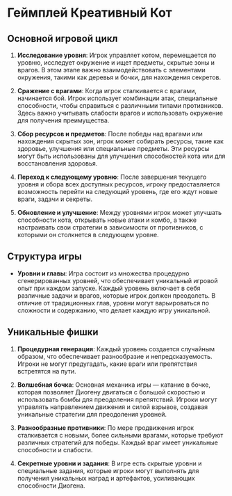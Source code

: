 # Геймплей Креативный Кот

## Основной игровой цикл

1. **Исследование уровня**:
   Игрок управляет котом, перемещается по уровню, исследует окружение и ищет предметы, скрытые зоны и врагов. В этом этапе важно взаимодействовать с элементами окружения, такими как деревья и бочки, для нахождения секретов.

2. **Сражение с врагами**:
   Когда игрок сталкивается с врагами, начинается бой. Игрок использует комбинации атак, специальные способности, чтобы справиться с различными типами противников. Здесь важно учитывать слабости врагов и использовать окружение для получения преимущества.

3. **Сбор ресурсов и предметов**:
   После победы над врагами или нахождения скрытых зон, игрок может собирать ресурсы, такие как здоровье, улучшения или специальные предметы. Эти ресурсы могут быть использованы для улучшения способностей кота или для восстановления здоровья.

4. **Переход к следующему уровню**:
   После завершения текущего уровня и сбора всех доступных ресурсов, игроку предоставляется возможность перейти на следующий уровень, где его ждут новые враги, задачи и секреты.

5. **Обновление и улучшение**:
   Между уровнями игрок может улучшать способности кота, открывать новые атаки и комбо, а также настраивать свои стратегии в зависимости от противников, с которыми он столкнется в следующем уровне.

## Структура игры

- **Уровни и главы**: Игра состоит из множества процедурно сгенерированных уровней, что обеспечивает уникальный игровой опыт при каждом запуске. Каждый уровень включает в себя различные задачи и врагов, которые игрок должен преодолеть. В отличие от традиционных глав, уровни могут варьироваться по сложности и содержанию, что делает каждую игру уникальной.

## Уникальные фишки

1. **Процедурная генерация**: Каждый уровень создается случайным образом, что обеспечивает разнообразие и непредсказуемость. Игроки не могут предугадать, какие враги или препятствия встретятся на пути.

2. **Волшебная бочка**: Основная механика игры — катание в бочке, которая позволяет Диогену двигаться с большой скоростью и использовать бомбы для преодоления препятствий. Игроки могут управлять направлением движения и силой взрывов, создавая уникальные стратегии для преодоления уровней.

3. **Разнообразные противники**: По мере продвижения игрок сталкивается с новыми, более сильными врагами, которые требуют различных стратегий для победы. Каждый враг имеет уникальные способности и слабости.

4. **Секретные уровни и задания**: В игре есть скрытые уровни и специальные задания, которые игроки могут выполнять для получения уникальных наград и артефактов, усиливающих способности Диогена.
